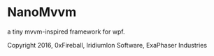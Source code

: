 # NanoMvvm
a tiny mvvm-inspired framework for wpf.

Copyright 2016, 0xFireball, IridiumIon Software, ExaPhaser Industries
